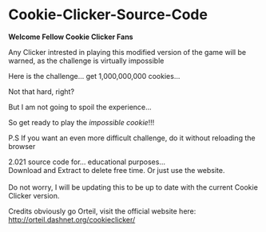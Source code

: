 # Cookie-Clicker-Source-Code
**Welcome Fellow Cookie Clicker Fans**



Any Clicker intrested in playing this modified version of the game will be warned,
as the challenge is virtually impossible

Here is the challenge... get 1,000,000,000 cookies...

Not that hard, right?

But I am not going to spoil the experience...

So get ready to play the *impossible cookie*!!!








P.S If you want an even more difficult challenge, do it without reloading the browser

2.021 source code for... educational purposes... <br>
Download and Extract to delete free time. Or just use the website. <br> <br>
Do not worry, I will be updating this to be up to date with the current Cookie Clicker version. <br>
<!-- Well guess what, 2.021 came out... what happened to 2.020??  -->
Credits obviously go Orteil, visit the official website here: http://orteil.dashnet.org/cookieclicker/

